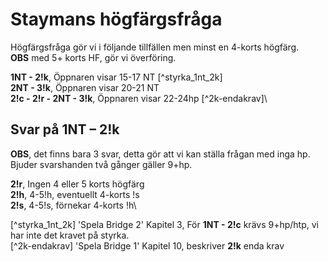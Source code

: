 # Staymans högfärgsfråga

Högfärgsfråga gör vi i följande tillfällen men minst en 4-korts högfärg.\
 **OBS** med 5+ korts HF, gör vi överföring.

**1NT - 2!k**, Öppnaren visar 15-17 NT [^styrka_1nt_2k]\
**2NT - 3!k**, Öppnaren visar 20-21 NT\
**2!c - 2!r - 2NT - 3!k**, Öppnaren visar 22-24hp [^2k-endakrav]\

## Svar på 1NT – 2!k

**OBS**, det finns bara 3 svar, detta gör att vi kan ställa frågan med inga hp. Bjuder svarshanden två gånger gäller 9+hp.

**2!r**, Ingen 4 eller 5 korts högfärg\
**2!h**, 4-5!h, eventuellt 4-korts !s\
**2!s**, 4-5!s, förnekar 4-korts !h\

[^styrka_1nt_2k] 'Spela Bridge 2' Kapitel 3, För **1NT - 2!c** krävs 9+hp/htp, vi har inte det kravet på styrka.\
[^2k-endakrav] 'Spela Bridge 1' Kapitel 10, beskriver **2!k** enda krav
